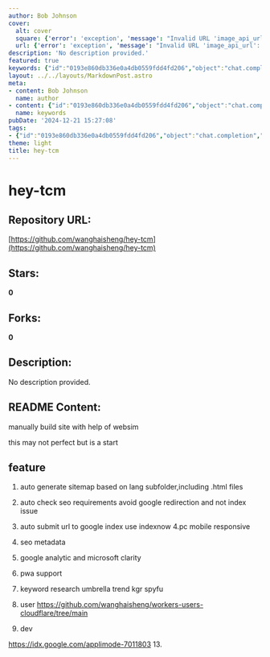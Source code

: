 ```yaml
---
author: Bob Johnson
cover:
  alt: cover
  square: {'error': 'exception', 'message': "Invalid URL 'image_api_url': No scheme supplied. Perhaps you meant https://image_api_url?"}
  url: {'error': 'exception', 'message': "Invalid URL 'image_api_url': No scheme supplied. Perhaps you meant https://image_api_url?"}
description: 'No description provided.'
featured: true
keywords: {"id":"0193e860db336e0a4db0559fdd4fd206","object":"chat.completion","created":1734770481,"model":"Qwen/Qwen2.5-7B-Instruct","choices":[{"index":0,"message":{"role":"assistant","content":"### Keywords and Tags:\n- auto generate sitemap\n- SEO requirements\n- Google redirection\n- Google indexing\n- PC and mobile responsive\n- SEO metadata\n- Google Analytics\n- Microsoft Clarity\n- PWA (Progressive Web App)\n- Keyword research\n- Umbrella\n- Trend\n- KGR\n- SpyFu\n- Cloudflare workers\n- URL submission\n\n### Tags:\n1. site building\n2. web development\n3. SEO optimization\n4. PWA\n5. keyword tools\n6. HTML files\n7. sitemap generation\n8. Google indexing\n9. responsive design\n10. analytics\n11. user management\n12. web performance"},"finish_reason":"stop"}],"usage":{"prompt_tokens":199,"completion_tokens":144,"total_tokens":343},"system_fingerprint":""}
layout: ../../layouts/MarkdownPost.astro
meta:
- content: Bob Johnson
  name: author
- content: {"id":"0193e860db336e0a4db0559fdd4fd206","object":"chat.completion","created":1734770481,"model":"Qwen/Qwen2.5-7B-Instruct","choices":[{"index":0,"message":{"role":"assistant","content":"### Keywords and Tags:\n- auto generate sitemap\n- SEO requirements\n- Google redirection\n- Google indexing\n- PC and mobile responsive\n- SEO metadata\n- Google Analytics\n- Microsoft Clarity\n- PWA (Progressive Web App)\n- Keyword research\n- Umbrella\n- Trend\n- KGR\n- SpyFu\n- Cloudflare workers\n- URL submission\n\n### Tags:\n1. site building\n2. web development\n3. SEO optimization\n4. PWA\n5. keyword tools\n6. HTML files\n7. sitemap generation\n8. Google indexing\n9. responsive design\n10. analytics\n11. user management\n12. web performance"},"finish_reason":"stop"}],"usage":{"prompt_tokens":199,"completion_tokens":144,"total_tokens":343},"system_fingerprint":""}
  name: keywords
pubDate: '2024-12-21 15:27:08'
tags:
- {"id":"0193e860db336e0a4db0559fdd4fd206","object":"chat.completion","created":1734770481,"model":"Qwen/Qwen2.5-7B-Instruct","choices":[{"index":0,"message":{"role":"assistant","content":"### Keywords and Tags:\n- auto generate sitemap\n- SEO requirements\n- Google redirection\n- Google indexing\n- PC and mobile responsive\n- SEO metadata\n- Google Analytics\n- Microsoft Clarity\n- PWA (Progressive Web App)\n- Keyword research\n- Umbrella\n- Trend\n- KGR\n- SpyFu\n- Cloudflare workers\n- URL submission\n\n### Tags:\n1. site building\n2. web development\n3. SEO optimization\n4. PWA\n5. keyword tools\n6. HTML files\n7. sitemap generation\n8. Google indexing\n9. responsive design\n10. analytics\n11. user management\n12. web performance"},"finish_reason":"stop"}],"usage":{"prompt_tokens":199,"completion_tokens":144,"total_tokens":343},"system_fingerprint":""}
theme: light
title: hey-tcm
---
```


# hey-tcm

## Repository URL: 
[https://github.com/wanghaisheng/hey-tcm](https://github.com/wanghaisheng/hey-tcm)

## Stars: 
**0**

## Forks: 
**0**

## Description: 
No description provided.

## README Content: 
manually build site with help of websim



this may not perfect but is a start


## feature 


1. auto generate sitemap based on lang subfolder,including .html files
2. auto check seo requirements avoid google redirection and not index issue
3. auto submit url to google index use indexnow
4.pc mobile responsive
5. seo metadata
6. google analytic and microsoft clarity
7. pwa support
8. keyword research
   umbrella  trend  kgr spyfu
10.  user  https://github.com/wanghaisheng/workers-users-cloudflare/tree/main

11.  dev
    
https://idx.google.com/applimode-7011803
13.  

